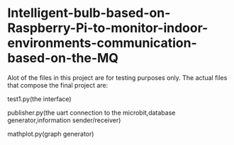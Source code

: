 # Intelligent-bulb-based-on-Raspberry-Pi-to-monitor-indoor-environments-communication-based-on-the-MQ


Alot of the files in this project are for testing purposes only.
The actual files that compose the final project are:

test1.py(the interface) 

publisher.py(the uart connection to the microbit,database generator,information sender/receiver)

mathplot.py(graph generator)

